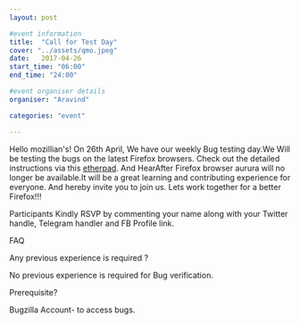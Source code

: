```yaml
---
layout: post

#event information
title:  "Call for Test Day"
cover: "../assets/qmo.jpeg"
date:   2017-04-26
start_time: "06:00"
end_time: "24:00"

#event organiser details
organiser: "Aravind"

categories: "event"

---
```

Hello mozillian's!
On 26th April, We have our weekly Bug testing day.We Will be testing the bugs on the latest Firefox browsers.
Check out the detailed instructions via this <a href="https://public.etherpad-mozilla.org/p/MozillaIN_QA_Bug_Verification_Day_20170419">etherpad</a>.
And HearAfter Firefox browser aurura will no longer be available.It will be a great learning and contributing experience for everyone. 
And hereby invite you to join us. Lets work together for a better Firefox!!!

Participants Kindly RSVP by commenting your name along with your Twitter handle, Telegram handler and FB Profile link.

FAQ

Any previous experience is required ?

No previous experience is required for Bug verification.

Prerequisite?

Bugzilla Account- to access bugs.
